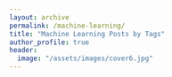 ```yaml
---
layout: archive
permalink: /machine-learning/
title: "Machine Learning Posts by Tags"
author_profile: true
header:
  image: "/assets/images/cover6.jpg"
---
```


